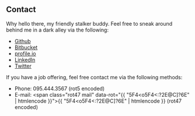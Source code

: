 ## Contact ##

Why hello there, my friendly stalker buddy. Feel free to sneak around behind me in a dark alley via the following:

* [Github](http://github.com/duckinator)
* [Bitbucket](http://bitbucket.org/duckinator)
* [profile.io](http://profile.io/duckinator)
* [LinkedIn](http://www.linkedin.com/pub/nick-markwell/20/261/325)
* [Twitter](http://twitter.com/duckinator)


<!--sse-->

If you have a job offering, feel free contact me via the following methods:

* Phone: <span class="rot5" data-rot="095.444.3567">095.444.3567</span>  <span class="rot5" data-rot="">(rot5 encoded)</span>
* E-mail: <span class="rot47 mail" data-rot="{{ "5F4<o5F4<:?2E@C]?6E" | htmlencode }}">{{ "5F4<o5F4<:?2E@C]?6E" | htmlencode }}</span> <span class="rot5" data-rot="">(rot47 encoded)</span>

<!--/sse-->
